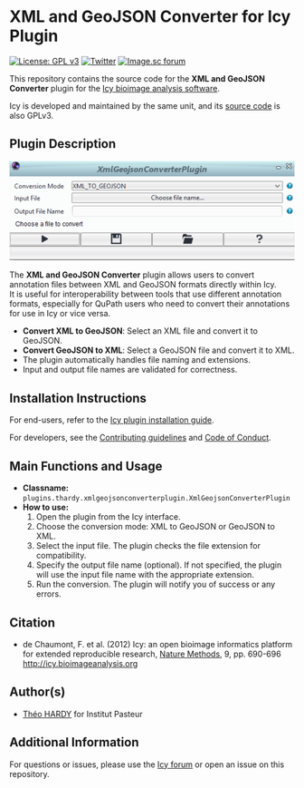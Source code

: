 # XML and GeoJSON Converter for Icy Plugin

<!-- badges: start -->
[![License: GPL v3](https://img.shields.io/badge/License-GPLv3-blue.svg)](https://www.gnu.org/licenses/gpl-3.0)
[![Twitter](https://img.shields.io/twitter/follow/Icy_BioImaging?style=social)](https://twitter.com/Icy_BioImaging)
[![Image.sc forum](https://img.shields.io/badge/discourse-forum-brightgreen.svg?style=flat)](https://forum.image.sc/tag/icy)
<!-- badges: end -->

This repository contains the source code for the **XML and GeoJSON Converter** plugin for the [Icy bioimage analysis software](http://icy.bioimageanalysis.org/).  

Icy is developed and maintained by the same unit, and its [source code](https://gitlab.pasteur.fr/bia/icy) is also GPLv3.

## Plugin Description

![plugin screenshot](static/plugin_screenshot.png)

The **XML and GeoJSON Converter** plugin allows users to convert annotation files between XML and GeoJSON formats directly within Icy.  
It is useful for interoperability between tools that use different annotation formats, especially for QuPath users who need to convert their annotations for use in Icy or vice versa.

- **Convert XML to GeoJSON**: Select an XML file and convert it to GeoJSON.
- **Convert GeoJSON to XML**: Select a GeoJSON file and convert it to XML.
- The plugin automatically handles file naming and extensions.
- Input and output file names are validated for correctness.


## Installation Instructions

For end-users, refer to the [Icy plugin installation guide](http://icy.bioimageanalysis.org/tutorial/how-to-install-an-icy-plugin/).

For developers, see the [Contributing guidelines](https://gitlab.pasteur.fr/bia/icy/icy/-/blob/master/CONTRIBUTING.md) and [Code of Conduct](https://gitlab.pasteur.fr/bia/icy/icy/-/blob/master/CODE-OF-CONDUCT.md).

## Main Functions and Usage

- **Classname:** `plugins.thardy.xmlgeojsonconverterplugin.XmlGeojsonConverterPlugin`
- **How to use:**
  1. Open the plugin from the Icy interface.
  2. Choose the conversion mode: XML to GeoJSON or GeoJSON to XML.
  3. Select the input file. The plugin checks the file extension for compatibility.
  4. Specify the output file name (optional). If not specified, the plugin will use the input file name with the appropriate extension.
  5. Run the conversion. The plugin will notify you of success or any errors.

## Citation

- de Chaumont, F. et al. (2012) Icy: an open bioimage informatics platform for extended reproducible research, [Nature Methods](https://www.nature.com/articles/nmeth.2075), 9, pp. 690-696  
http://icy.bioimageanalysis.org  

## Author(s)

- [Théo HARDY](https://github.com/TheHardy04) for Institut Pasteur

## Additional Information

For questions or issues, please use the [Icy forum](https://forum.image.sc/tag/icy) or open an issue on this repository.
